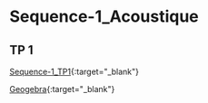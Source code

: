 # Sequence-1_Acoustique

## TP 1

[Sequence-1_TP1](./2_Physique-Chimie_Seq1_TP1.pdf){:target="_blank"}

[Geogebra](./geogebra-export2.html){:target="_blank"}

<!--

## TP 2

[Sequence-1_TP2](./2_Physique-Chimie_Seq1_TP2.pdf){:target="_blank"}

<iframe width="560" height="315" src="https://www.youtube.com/embed/7fpzxe0Pimo?si=q5uzct3p7ewRph2L" title="YouTube video player" frameborder="0" allow="accelerometer; autoplay; clipboard-write; encrypted-media; gyroscope; picture-in-picture; web-share" allowfullscreen></iframe>


## TP 3

[Sequence-1_TP3](./2_Physique-Chimie_Seq__TP3.pdf){:target="_blank"}

## Cours 1

[Sequence-1_Cours-1](./2_Physique-Chimie_Seq1_Co1.pdf){:target="_blank"}

<iframe width="560" height="315" src="https://www.youtube.com/embed/mZmlUvHomrA?si=dwBP83scCaZ7fYLC" title="YouTube video player" frameborder="0" allow="accelerometer; autoplay; clipboard-write; encrypted-media; gyroscope; picture-in-picture; web-share" allowfullscreen></iframe>

## Activité 1

[Sequence-1_Activité-1](./2_Physique-Chimie_Seq1_Act1.pdf){:target="_blank"}

## Cours 2

[Sequence-1_Cours-2](./2_Physique-Chimie_Seq1_Co2.pdf){:target="_blank"}

## Activité 2

<iframe src="https://learningapps.org/watch?v=p8tcq9zh223" style="border:0px;width:100%;height:500px" allowfullscreen="true" webkitallowfullscreen="true" mozallowfullscreen="true"></iframe>

https://kahoot.it

-->
